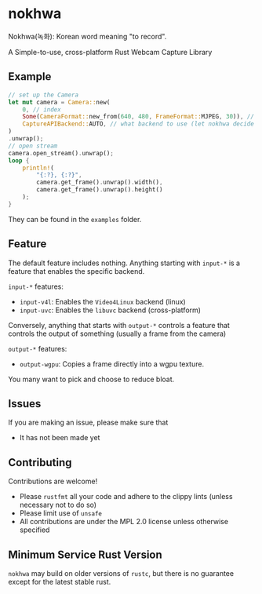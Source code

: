 # nokhwa
Nokhwa(녹화): Korean word meaning "to record".

A Simple-to-use, cross-platform Rust Webcam Capture Library

## Example

```rust
// set up the Camera
let mut camera = Camera::new(
    0, // index
    Some(CameraFormat::new_from(640, 480, FrameFormat::MJPEG, 30)), // format
    CaptureAPIBackend::AUTO, // what backend to use (let nokhwa decide for itself)
)
.unwrap();
// open stream
camera.open_stream().unwrap();
loop {
    println!(
        "{:?}, {:?}",
        camera.get_frame().unwrap().width(),
        camera.get_frame().unwrap().height()
    );
}
```
They can be found in the `examples` folder.

## Feature
The default feature includes nothing. Anything starting with `input-*` is a feature that enables the specific backend. 

`input-*` features:
 - `input-v4l`: Enables the `Video4Linux` backend (linux)
 - `input-uvc`: Enables the `libuvc` backend (cross-platform)

Conversely, anything that starts with `output-*` controls a feature that controls the output of something (usually a frame from the camera)

`output-*` features:
 - `output-wgpu`: Copies a frame directly into a wgpu texture.

You many want to pick and choose to reduce bloat.

## Issues
If you are making an issue, please make sure that
 - It has not been made yet

## Contributing
Contributions are welcome!
 - Please `rustfmt` all your code and adhere to the clippy lints (unless necessary not to do so)
 - Please limit use of `unsafe`
 - All contributions are under the MPL 2.0 license unless otherwise specified

## Minimum Service Rust Version
`nokhwa` may build on older versions of `rustc`, but there is no guarantee except for the latest stable rust. 
